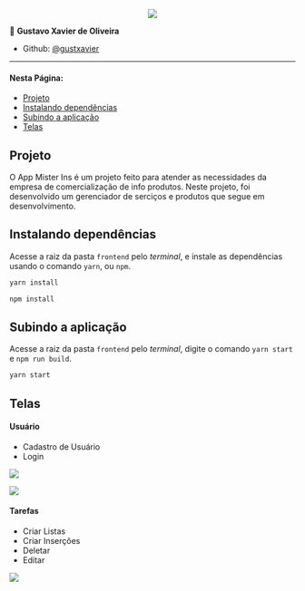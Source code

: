 <p align="center"><a target="_blank" href="https://gustavoxavierdeoliveira.com.br"><img src="https://gustavoxavierdeoliveira.com.br/img/logo_dark.png"></a></>


👤 **Gustavo Xavier de Oliveira** 

* Github: [@gustxavier](https://github.com/gustxavier)
---

#### Nesta Página:

* [Projeto](#projeto)
* [Instalando dependências](#dependencias)
* [Subindo a aplicação](#aplicacao)
* [Telas](#telas)

<span id="projeto"></span>
## Projeto

O App Mister Ins é um projeto feito para atender as necessidades da empresa de comercialização de info produtos. Neste projeto, foi desenvolvido um gerenciador de serciços e produtos que segue em desenvolvimento.

<span id="dependencias"></span>
## Instalando dependências

Acesse a raiz da pasta `frontend` pelo _terminal_, e instale as dependências usando o comando `yarn`, ou `npm`.

```js
yarn install
```

```js
npm install
```

<span id="aplicacao"></span>
## Subindo a aplicação

Acesse a raiz da pasta `frontend` pelo _terminal_, digite o comando `yarn start` e `npm run build`.

```js
yarn start
```

<span id="telas"></span>
## Telas

#### Usuário

* Cadastro de Usuário
* Login

![](../.assets/registro.gif)

![](../.assets/login.gif)

#### Tarefas

* Criar Listas
* Criar Inserções
* Deletar 
* Editar

![](../.assets/tarefa.gif)
